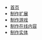 <!-- docs/_sidebar.md -->

* [首页]()
* [制作扩展](extensions)
* [制作游戏](game)
* [制作在线内容](online)
* [制作实体](entity)
